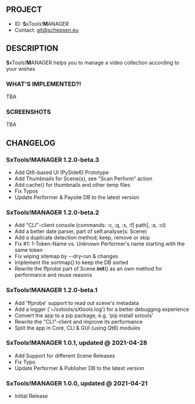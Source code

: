 ## PROJECT ##

* ID: **S**xTools!**M**ANAGER
* Contact: git@schepsen.eu

## DESCRIPTION ##

**S**xTools!**M**ANAGER helps you to manage a video collection according to your wishes

### WHAT'S IMPLEMENTED?! ###

TBA

### SCREENSHOTS ###

TBA

## CHANGELOG ##

### SxTools!MANAGER 1.2.0-beta.3 ###

* Add Qt6-based UI (PySide6) Prototype
* Add Thumbnails for Scene(s), see "Scan Perform" action
* Add cache() for thumbnails and other temp files
* Fix Typos
* Update Performer & Paysite DB to the latest version

### SxTools!MANAGER 1.2.0-beta.2 ###

* Add "CLI"-client console (commands: :v, :q, :s, :f[ path], :a, :cl)
* Add a better date parser, part of self.analyse(s: Scene)
* Add a duplicate detection method; keep, remove or skip
* Fix #1: 1-Token-Name vs. Unknown Performer's name starting with the same token
* Fix wiping sitemap by --dry-run & changes
* Implement the sortmap() to keep the DB sorted
* Rewrite the ffprobe part of Scene.__init__() as an own method for performance and reuse reasons

### SxTools!MANAGER 1.2.0-beta.1 ###

* Add 'ffprobe' support to read out scene's metadata
* Add a logger ('~/sxtools/sXtools.log') for a better debugging experience
* Convert the app to a pip package, e.g. 'pip install sxtools'
* Rewrite the "CLI"-client and improve its performance
* Split the app in Core, CLI & GUI (using Qt6) modules

### SxTools!MANAGER 1.0.1, updated @ 2021-04-28 ###

* Add Support for different Scene Releases
* Fix Typo
* Update Performer & Publisher DB to the latest version

### SxTools!MANAGER 1.0.0, updated @ 2021-04-21 ###

* Initial Release

